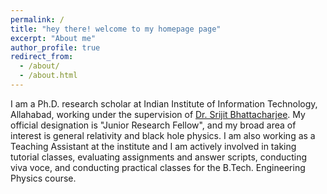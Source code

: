 ```yaml
---
permalink: /
title: "hey there! welcome to my homepage page"
excerpt: "About me"
author_profile: true
redirect_from: 
  - /about/
  - /about.html
---
```


I am a Ph.D. research scholar at Indian Institute of Information Technology, Allahabad, working under the supervision of [Dr. Srijit Bhattacharjee](http://profile.iiita.ac.in/srijit/). My official designation is "Junior Research Fellow", and my broad area of interest is general relativity and black hole physics. I am also working as a Teaching Assistant at the institute and I am actively involved in taking tutorial classes, evaluating assignments and answer scripts, conducting viva voce, and conducting practical classes for the B.Tech. Engineering Physics course.





